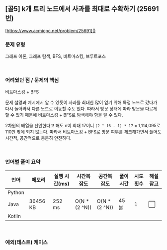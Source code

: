 ## [골5] k개 트리 노드에서 사과를 최대로 수확하기 (25691번)

[https://www.acmicpc.net/problem/25691]()

### 문제 유형

그래프 이론, 그래프 탐색, BFS, 비트마스킹, 브루트포스

<br>

### 어려웠던 점 / 문제의 핵심

비트마스킹 + BFS

문제 설명과 예시에서 알 수 있듯이 사과를 최대한 많이 얻기 위해 특정 노드로 갔다가 다시 돌아와서 다른 노드로 이동할 수도 있다. 따라서 방문 상태에 따라 방문을 다르게 할 수 있기 때문에 비트마스킹 + BFS로 탐색해야 함을 알 수 있다.

2차원의 배열을 선언한다고 해도 n이 최대 17이니 `(2 ^ 16 - 1) * 17` = 1,114,095로 110만 밖에 되지 않는다. 따라서 비트마스킹 + BFS로 방문 여부를 체크해가면서 풀어도 시간적, 공간적으로 충분히 안전하다.

<br>

### 언어별 풀이 요약

| 언어   | 메모리   | 실행 시간(ms) | 시간복잡도    | 공간복잡도    | 풀이 시간 | 시도 횟수 | 해설 참고            |
| ------ | -------- | ------------- | ------------- | ------------- | --------- | --------- | -------------------- |
| Python |          |               |               |               |           |           |                      |
| Java   | 36456 KB | 252 ms        | O(N * (2 ^N)) | O(N * (2 ^N)) | 45분      | 1         | :white_large_square: |
| Kotlin |          |               |               |               |           |           |                      |

<br>

### 예외(테스트) 케이스

```
```


